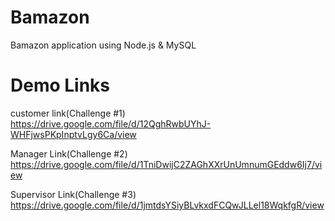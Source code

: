 # Bamazon
Bamazon application using Node.js &amp; MySQL

# Demo Links
customer link(Challenge #1)
https://drive.google.com/file/d/12QghRwbUYhJ-WHFjwsPKpInptvLgy6Ca/view

Manager Link(Challenge #2)
https://drive.google.com/file/d/1TniDwijC2ZAGhXXrUnUmnumGEddw6Ij7/view

Supervisor Link(Challenge #3)
https://drive.google.com/file/d/1jmtdsYSiyBLvkxdFCQwJLLel18WqkfgR/view

